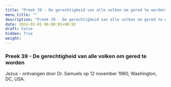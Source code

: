 ```yaml
---
title: "Preek 39 - De gerechtigheid van alle volken om gered te worden"
menu_title: ""
description: "Preek 39 - De gerechtigheid van alle volken om gered te worden"
date: 2024-02-01 06:00:01+00:92
draft: False
hidden: True
weight:
---
```

### Preek 39 - De gerechtigheid van alle volken om gered te worden

Jezus - ontvangen door Dr. Samuels op 12 november 1960, Washington, DC, USA.
